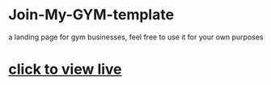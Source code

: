 # Join-My-GYM-template
a landing page for gym businesses, feel free to use it for your own purposes

# [click to view live](join-my-gym.netlify.app)
